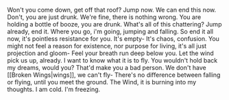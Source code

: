 Won't you come down, get off that roof?
Jump now. We can end this now. 
Don't, you are just drunk. 
We're fine, there is nothing wrong.
You are holding a bottle of booze, you are drunk. 
What's all of this chattering?
Jump already, end it. 
Where you go, i'm going, jumping and falling. 
So end it all now, it's pointless resistance for you. 
It's empty- It's chaos, confusion.
You might not feel a reason for existence, nor purpose for living, it's all just projection and gloom- 
Feel your breath run deep below you.
Let the wind pick us up, already. 
I want to know what it is to fly. 
You wouldn't hold back my dreams, would you? 
That'd make you a bad person. 
We don't have [[Broken Wings|wings]], we can't fly-
There's no difference between falling or flying, until you meet the ground. 
The Wind, it is burning into my thoughts. I am cold. I'm freezing. 